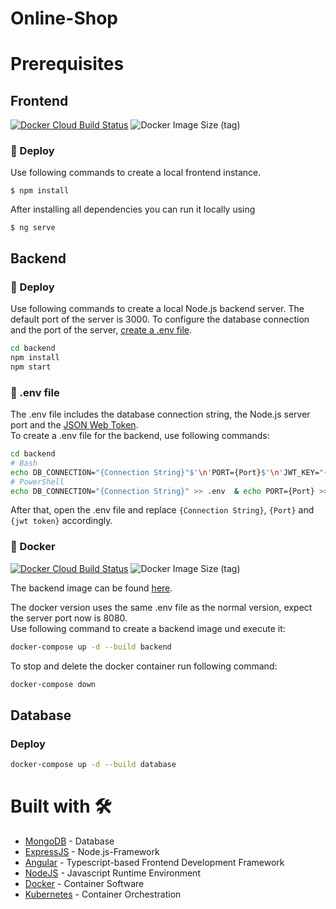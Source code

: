 # Online-Shop
# Prerequisites 
## Frontend

[![Docker Cloud Build Status](https://img.shields.io/docker/cloud/build/drinkler/microservices-frontend)](https://hub.docker.com/repository/docker/drinkler/microservices-frontend)
![Docker Image Size (tag)](https://img.shields.io/docker/image-size/drinkler/microservices-frontend/latest)

### :rocket: Deploy

Use following commands to create a local frontend instance.

```$ npm install```

After installing all dependencies you can run it locally using

```$ ng serve```

## Backend

### :rocket: Deploy

Use following commands to create a local Node.js backend server. The default port of the server is 3000. To configure the database connection and the port of the server, [create a .env file](#see_no_evil-env-file).

```bash
cd backend
npm install
npm start
```

### :see_no_evil: .env file

The .env file includes the database connection string, the Node.js server port and the [JSON Web Token](https://jwt.io/).  
To create a .env file for the backend, use following commands:

```bash
cd backend
# Bash
echo DB_CONNECTION="{Connection String}"$'\n'PORT={Port}$'\n'JWT_KEY="{jwt token}" > .env
# PowerShell
echo DB_CONNECTION="{Connection String}" >> .env  & echo PORT={Port} >> .env & echo JWT_KEY="{jwt token}" >> .env
```

After that, open the .env file and replace `{Connection String}`, `{Port}` and `{jwt token}` accordingly.


### :whale: Docker

[![Docker Cloud Build Status](https://img.shields.io/docker/cloud/build/drinkler/microservices-backend)](https://hub.docker.com/repository/docker/drinkler/microservices-backend)
![Docker Image Size (tag)](https://img.shields.io/docker/image-size/drinkler/microservices-backend/latest)

The backend image can be found [here](https://hub.docker.com/repository/docker/drinkler/microservices-backend).

The docker version uses the same .env file as the normal version, expect the server port now is 8080.  
Use following command to create a backend image und execute it:

```bash
docker-compose up -d --build backend
```

To stop and delete the docker container run following command:

```bash
docker-compose down
```

## Database

### Deploy

```bash
docker-compose up -d --build database
```

# Built with :hammer_and_wrench:

- [MongoDB](https://www.mongodb.com/de) - Database
- [ExpressJS](https://expressjs.com/de/) - Node.js-Framework
- [Angular](https://angular.io/) - Typescript-based Frontend Development Framework 
- [NodeJS](https://nodejs.org/en/) - Javascript Runtime Environment
- [Docker](https://www.docker.com/) - Container Software
- [Kubernetes](https://kubernetes.io/de/) - Container Orchestration